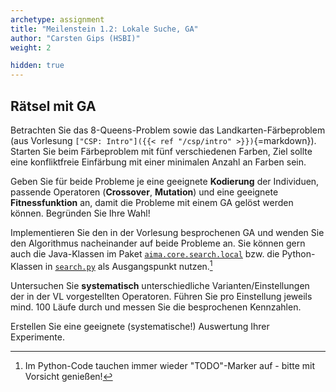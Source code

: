 ```yaml
---
archetype: assignment
title: "Meilenstein 1.2: Lokale Suche, GA"
author: "Carsten Gips (HSBI)"
weight: 2

hidden: true
---
```




## Rätsel mit GA

Betrachten Sie das 8-Queens-Problem sowie das Landkarten-Färbeproblem (aus
Vorlesung `["CSP: Intro"]({{< ref "/csp/intro" >}})`{=markdown}). Starten
Sie beim Färbeproblem mit fünf verschiedenen Farben, Ziel sollte eine
konfliktfreie Einfärbung mit einer minimalen Anzahl an Farben sein.

Geben Sie für beide Probleme je eine geeignete **Kodierung** der Individuen,
passende Operatoren (**Crossover**, **Mutation**) und eine geeignete
**Fitnessfunktion** an, damit die Probleme mit einem GA gelöst werden können.
Begründen Sie Ihre Wahl!

Implementieren Sie den in der Vorlesung besprochenen GA und wenden Sie den
Algorithmus nacheinander auf beide Probleme an. Sie können gern auch die
Java-Klassen im Paket [`aima.core.search.local`] bzw. die Python-Klassen in
[`search.py`] als Ausgangspunkt nutzen.[^aima]

Untersuchen Sie **systematisch** unterschiedliche Varianten/Einstellungen der
in der VL vorgestellten Operatoren. Führen Sie pro Einstellung jeweils mind.
100 Läufe durch und messen Sie die besprochenen Kennzahlen.

Erstellen Sie eine geeignete (systematische!) Auswertung Ihrer Experimente.


[`aima.core.search.local`]: https://github.com/aimacode/aima-java/tree/AIMA3e/aima-core/src/main/java/aima/core/search/local
[`search.py`]: https://github.com/aimacode/aima-python/blob/master/search.py
[^aima]: Im Python-Code tauchen immer wieder "TODO"-Marker auf - bitte mit Vorsicht genießen!

